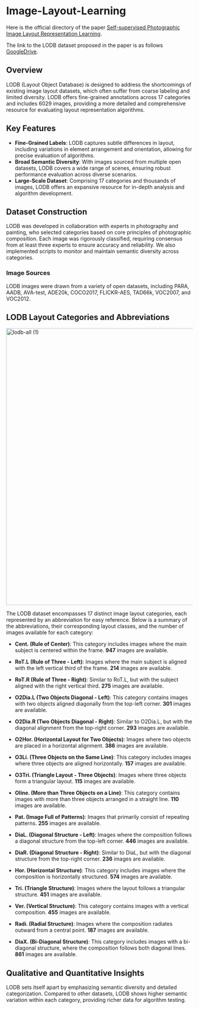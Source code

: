 # Image-Layout-Learning

Here is the official directory of the paper [Self-supervised Photographic Image Layout Representation Learning](https://arxiv.org/abs/2403.03740).

The link to the LODB dataset proposed in the paper is as follows [GoogleDrive](https://drive.google.com/file/d/1EfzI04k9TsSsOBwza-EsV0hqfLC2WuN_/view?usp=sharing). 

## Overview

LODB (Layout Object Database) is designed to address the shortcomings of existing image layout datasets, which often suffer from coarse labeling and limited diversity. LODB offers fine-grained annotations across 17 categories and includes 6029 images, providing a more detailed and comprehensive resource for evaluating layout representation algorithms.

## Key Features

- **Fine-Grained Labels**: LODB captures subtle differences in layout, including variations in element arrangement and orientation, allowing for precise evaluation of algorithms.
- **Broad Semantic Diversity**: With images sourced from multiple open datasets, LODB covers a wide range of scenes, ensuring robust performance evaluation across diverse scenarios.
- **Large-Scale Dataset**: Comprising 17 categories and thousands of images, LODB offers an expansive resource for in-depth analysis and algorithm development.

## Dataset Construction

LODB was developed in collaboration with experts in photography and painting, who selected categories based on core principles of photographic composition. Each image was rigorously classified, requiring consensus from at least three experts to ensure accuracy and reliability. We also implemented scripts to monitor and maintain semantic diversity across categories.

### Image Sources

LODB images were drawn from a variety of open datasets, including PARA, AADB, AVA-test, ADE20k, COCO2017, FLICKR-AES, TAD66k, VOC2007, and VOC2012.


## LODB Layout Categories and Abbreviations
<img width="746" alt="lodb-all (1)" src="https://github.com/user-attachments/assets/8f6450e6-76fa-4601-af82-000caac49c99">

The LODB dataset encompasses 17 distinct image layout categories, each represented by an abbreviation for easy reference. Below is a summary of the abbreviations, their corresponding layout classes, and the number of images available for each category:

- **Cent. (Rule of Center)**: This category includes images where the main subject is centered within the frame. **947** images are available.

- **RoT.L (Rule of Three - Left)**: Images where the main subject is aligned with the left vertical third of the frame. **214** images are available.

- **RoT.R (Rule of Three - Right)**: Similar to RoT.L, but with the subject aligned with the right vertical third. **275** images are available.

- **O2Dia.L (Two Objects Diagonal - Left)**: This category contains images with two objects aligned diagonally from the top-left corner. **301** images are available.

- **O2Dia.R (Two Objects Diagonal - Right)**: Similar to O2Dia.L, but with the diagonal alignment from the top-right corner. **293** images are available.

- **O2Hor. (Horizontal Layout for Two Objects)**: Images where two objects are placed in a horizontal alignment. **386** images are available.

- **O3Li. (Three Objects on the Same Line)**: This category includes images where three objects are aligned horizontally. **157** images are available.

- **O3Tri. (Triangle Layout - Three Objects)**: Images where three objects form a triangular layout. **115** images are available.

- **Oline. (More than Three Objects on a Line)**: This category contains images with more than three objects arranged in a straight line. **110** images are available.

- **Pat. (Image Full of Patterns)**: Images that primarily consist of repeating patterns. **255** images are available.

- **DiaL. (Diagonal Structure - Left)**: Images where the composition follows a diagonal structure from the top-left corner. **446** images are available.

- **DiaR. (Diagonal Structure - Right)**: Similar to DiaL, but with the diagonal structure from the top-right corner. **236** images are available.

- **Hor. (Horizontal Structure)**: This category includes images where the composition is horizontally structured. **574** images are available.

- **Tri. (Triangle Structure)**: Images where the layout follows a triangular structure. **451** images are available.

- **Ver. (Vertical Structure)**: This category contains images with a vertical composition. **455** images are available.

- **Radi. (Radial Structure)**: Images where the composition radiates outward from a central point. **187** images are available.

- **DiaX. (Bi-Diagonal Structure)**: This category includes images with a bi-diagonal structure, where the composition follows both diagonal lines. **861** images are available.

## Qualitative and Quantitative Insights

LODB sets itself apart by emphasizing semantic diversity and detailed categorization. Compared to other datasets, LODB shows higher semantic variation within each category, providing richer data for algorithm testing.
